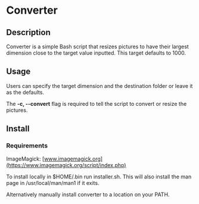 # Converter

## Description
Converter is a simple Bash script that resizes pictures to have their largest dimension close to the target value inputted. This target defaults to 1000.

## Usage
Users can specify the target dimension and the destination folder or leave it as the defaults.

The **-c, --convert** flag is required to tell the script to convert or resize the pictures.

## Install
### Requirements

ImageMagick: [www.imagemagick.org](https://www.imagemagick.org/script/index.php)

To install locally in $HOME/.bin run installer.sh.
This will also install the man page in /usr/local/man/man1 if it exits.

Alternatively manually install converter to a location on your PATH.
